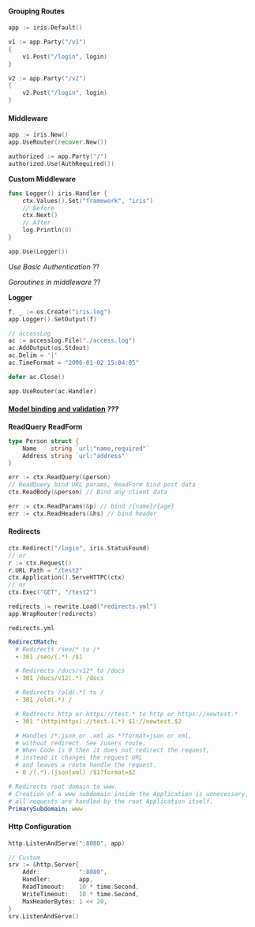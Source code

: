 #### Grouping Routes

```go
app := iris.Default()

v1 := app.Party("/v1")
{
    v1.Post("/login", login)
}

v2 := app.Party("/v2")
{
    v2.Post("/login", login)
}
```

#### Middleware

```go
app := iris.New()
app.UseRouter(recover.New())

authorized := app.Party("/")
authorized.Use(AuthRequired())
```

**Custom Middleware**

```go
func Logger() iris.Handler {
    ctx.Values().Set("framework", "iris")
    // Before
    ctx.Next()
    // After
    log.Println(0)
}

app.Use(Logger())
```

_Use Basic Authentication_ ??

_Goroutines in middleware_ ??

**Logger**

```go
f, _ := os.Create("iris.log")
app.Logger().SetOutput(f)

// accessLog
ac := accesslog.File("./access.log")
ac.AddOutput(os.Stdout)
ac.Delim = '|'
ac.TimeFormat = "2006-01-02 15:04:05"

defer ac.Close()

app.UseRouter(ac.Handler)
```

#### [Model binding and validation](https://www.iris-go.com/docs/#/?id=model-binding-and-validation)  _???_

**ReadQuery** **ReadForm**

```go
type Person struct {
    Name    string `url:"name,required"`
    Address string `url:"address"`
}

err := ctx.ReadQuery(&person)
// ReadQuery bind URL params, ReadForm bind post data
ctx.ReadBody(&person) // Bind any client data

err := ctx.ReadParams(&p) // bind /{name}/{age}
err := ctx.ReadHeaders(&hs) // bind header
```

#### Redirects

```go
ctx.Redirect("/login", iris.StatusFound)
// or
r := ctx.Request()
r.URL.Path = "/test2"
ctx.Application().ServeHTTPC(ctx)
// or
ctx.Exec("GET", "/test2")
```

```go
redirects := rewrite.Load("redirects.yml")
app.WrapRouter(redirects)
```

`redirects.yml`

```yaml
RedirectMatch:
  # Redirects /seo/* to /*
  - 301 /seo/(.*) /$1

  # Redirects /docs/v12* to /docs
  - 301 /docs/v12(.*) /docs

  # Redirects /old(.*) to /
  - 301 /old(.*) /

  # Redirects http or https://test.* to http or https://newtest.*
  - 301 ^(http|https)://test.(.*) $1://newtest.$2

  # Handles /*.json or .xml as *?format=json or xml,
  # without redirect. See /users route.
  # When Code is 0 then it does not redirect the request,
  # instead it changes the request URL
  # and leaves a route handle the request.
  - 0 /(.*).(json|xml) /$1?format=$2

# Redirects root domain to www.
# Creation of a www subdomain inside the Application is unnecessary,
# all requests are handled by the root Application itself.
PrimarySubdomain: www
```

#### Http Configuration

```go
http.ListenAndServe(":8080", app)

// Custom
srv := &http.Server{
    Addr:           ":8080",
    Handler:        app,
    ReadTimeout:    10 * time.Second,
    WriteTimeout:   10 * time.Second,
    MaxHeaderBytes: 1 << 20,
}
srv.ListenAndServe()
```

